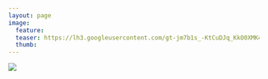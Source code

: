 ```yaml
---
layout: page
image:
  feature:
  teaser: https://lh3.googleusercontent.com/gt-jm7b1s_-KtCuDJq_KkO0XMK4D39YGJivEHmOeJHI=w245-h184-no
  thumb:
---
```


![](https://lh3.googleusercontent.com/gp2Zq6ggk4_YsccOyzuRjTVmzONP6JXgIdyKTwtBmAY=w800)
